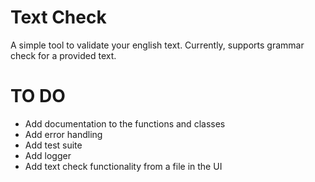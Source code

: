 # Text Check

A simple tool to validate your english text. Currently, supports grammar check for a provided text.

# TO DO
- Add documentation to the functions and classes
- Add error handling
- Add test suite
- Add logger
- Add text check functionality from a file in the UI
